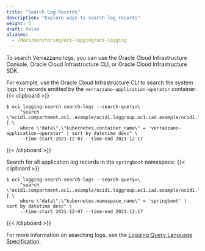```yaml
---
title: "Search Log Records"
description: "Explore ways to search log records"
weight: 5
draft: false
aliases:
  - /docs/monitoring/oci-logging/oci-logging
---
```


To search Verrazzano logs, you can use the Oracle Cloud Infrastructure Console, Oracle Cloud Infrastructure CLI, or Oracle Cloud Infrastructure SDK.

For example, use the Oracle Cloud Infrastructure CLI to search the system logs for records emitted by the `verrazzano-application-operator` container:
{{< clipboard >}}
<div class="highlight">

```
$ oci logging-search search-logs --search-query=\
     "search \"ocid1.compartment.oc1..example/ocid1.loggroup.oc1.iad.example/ocid1.log.oc1.iad.example\" | \
     where \"data\".\"kubernetes.container_name\" = 'verrazzano-application-operator' | sort by datetime desc" \
     --time-start 2021-12-07 --time-end 2021-12-17
```

</div>
{{< /clipboard >}}

Search for all application log records in the `springboot` namespace:
{{< clipboard >}}
<div class="highlight">

```
$ oci logging-search search-logs --search-query=\
     "search \"ocid1.compartment.oc1..example/ocid1.loggroup.oc1.iad.example/ocid1.log.oc1.iad.example\" | \
     where \"data\".\"kubernetes.namespace_name\" = 'springboot' | sort by datetime desc" \
     --time-start 2021-12-07 --time-end 2021-12-17
```

</div>
{{< /clipboard >}}

For more information on searching logs, see the [Logging Query Language Specification](https://docs.oracle.com/en-us/iaas/Content/Logging/Reference/query_language_specification.htm).
